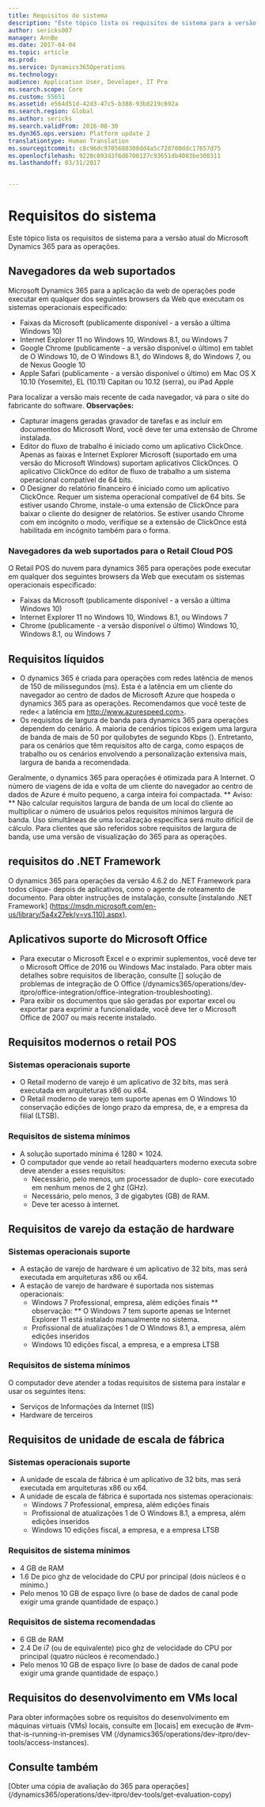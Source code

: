 ```yaml
---
title: Requisitos do sistema
description: "Este tópico lista os requisitos de sistema para a versão atual do Microsoft Dynamics 365 para as operações."
author: sericks007
manager: AnnBe
ms.date: 2017-04-04
ms.topic: article
ms.prod: 
ms.service: Dynamics365Operations
ms.technology: 
audience: Application User, Developer, IT Pro
ms.search.scope: Core
ms.custom: 55651
ms.assetid: e564d51d-42d3-47c5-b388-93b8219c692a
ms.search.region: Global
ms.author: sericks
ms.search.validFrom: 2016-08-30
ms.dyn365.ops.version: Platform update 2
translationtype: Human Translation
ms.sourcegitcommit: c8c96dc9705688308dd4a5c720700ddc17657d75
ms.openlocfilehash: 9220c093d3f6d6700127c93651db4083be300311
ms.lasthandoff: 03/31/2017


---
```


# <a name="system-requirements"></a>Requisitos do sistema

Este tópico lista os requisitos de sistema para a versão atual do Microsoft Dynamics 365 para as operações.

<a name="supported-web-browsers"></a>Navegadores da web suportados
----------------------

Microsoft Dynamics 365 para a aplicação da web de operações pode executar em qualquer dos seguintes browsers da Web que executam os sistemas operacionais especificado:

-   Faixas da Microsoft (publicamente disponível - a versão a última Windows 10)
-   Internet Explorer 11 no Windows 10, Windows 8.1, ou Windows 7
-   Google Chrome (publicamente - a versão disponível o último) em tablet de O Windows 10, de O Windows 8.1, do Windows 8, do Windows 7, ou de Nexus Google 10
-   Apple Safari (publicamente - a versão disponível o último) em Mac OS X 10.10 (Yosemite), EL (10.11) Capitan ou 10.12 (serra), ou iPad Apple

Para localizar a versão mais recente de cada navegador, vá para o site do fabricante do software. **Observações:**

-   Capturar imagens geradas gravador de tarefas e as incluir em documentos do Microsoft Word, você deve ter uma extensão de Chrome instalada. <!---For instructions about how to install the extension, see [Screenshot Extension setup](/dynamics365/operations/dev-itpro/user-interface/task-recorder).-->
-   Editor do fluxo de trabalho é iniciado como um aplicativo ClickOnce. Apenas as faixas e Internet Explorer Microsoft (suportado em uma versão do Microsoft Windows) suportam aplicativos ClickOnces. O aplicativo ClickOnce do editor de fluxo de trabalho a um sistema operacional compatível de 64 bits.
-   O Designer do relatório financeiro é iniciado como um aplicativo ClickOnce. Requer um sistema operacional compatível de 64 bits. Se estiver usando Chrome, instale-o uma extensão de ClickOnce para baixar o cliente do designer de relatórios. Se estiver usando Chrome com em incógnito o modo, verifique se a extensão de ClickOnce está habilitada em incógnito também para o forma.

### <a name="supported-web-browsers-for-retail-cloud-pos"></a>Navegadores da web suportados para o Retail Cloud POS

O Retail POS do nuvem para dynamics 365 para operações pode executar em qualquer dos seguintes browsers da Web que executam os sistemas operacionais especificado:

-   Faixas da Microsoft (publicamente disponível - a versão a última Windows 10)
-   Internet Explorer 11 no Windows 10, Windows 8.1, ou Windows 7
-   Chrome (publicamente - a versão disponível o último) Windows 10, Windows 8.1, ou Windows 7

## <a name="network-requirements"></a>Requisitos líquidos
-   O dynamics 365 é criada para operações com redes latência de menos de 150 de milissegundos (ms). Esta é a latência em um cliente do navegador ao centro de dados de Microsoft Azure que hospeda o dynamics 365 para as operações. Recomendamos que você teste de rede< a latência em http://www.azurespeed.com>.
-   Os requisitos de largura de banda para dynamics 365 para operações dependem do cenário. A maioria de cenários típicos exigem uma largura de banda de mais de 50 por quilobytes de segundo Kbps (). Entretanto, para os cenários que têm requisitos alto de carga, como espaços de trabalho ou os cenários envolvendo a personalização extensiva mais, largura de banda a recomendada.

Geralmente, o dynamics 365 para operações é otimizada para A Internet. O número de viagens de ida e volta de um cliente do navegador ao centro de dados de Azure é muito pequeno, a carga inteira foi compactada. ** Aviso: ** Não calcular requisitos largura de banda de um local do cliente ao multiplicar o número de usuários pelos requisitos mínimos largura de banda. Uso simultâneas de uma localização específica será muito difícil de cálculo. Para clientes que são referidos sobre requisitos de largura de banda, use uma versão de visualização do 365 para as operações.

## <a name="net-framework-requirements"></a>requisitos do .NET Framework
O dynamics 365 para operações da versão 4.6.2 do .NET Framework para todos clique- depois de aplicativos, como o agente de roteamento de documento. Para obter instruções de instalação, consulte [instalando .NET Framework] (https://msdn.microsoft.com/en-us/library/5a4x27ek(v=vs.110).aspx).

## <a name="supported-microsoft-office-applications"></a>Aplicativos suporte do Microsoft Office
-   Para executar o Microsoft Excel e o exprimir suplementos, você deve ter o Microsoft Office de 2016 ou Windows Mac instalado. Para obter mais detalhes sobre requisitos de liberação, consulte [] solução de problemas de integração de O Office (/dynamics365/operations/dev-itpro/office-integration/office-integration-troubleshooting).
-   Para exibir os documentos que são geradas por exportar excel ou exportar para exprimir a funcionalidade, você deve ter o Microsoft Office de 2007 ou mais recente instalado.

## <a name="retail-modern-pos-requirements"></a>Requisitos modernos o retail POS
### <a name="supported-operating-systems"></a>Sistemas operacionais suporte

-   O Retail moderno de varejo é um aplicativo de 32 bits, mas será executada em arquiteturas x86 ou x64.
-   O Retail moderno de varejo tem suporte apenas em O Windows 10 conservação edições de longo prazo da empresa, de, e a empresa da filial (LTSB).

### <a name="minimum-system-requirements"></a>Requisitos de sistema mínimos

-   A solução suportado mínima é 1280 × 1024.
-   O computador que vende ao retail headquarters moderno executa sobre deve atender a esses requisitos:
    -   Necessário, pelo menos, um processador de duplo- core executado em nenhum menos de 2 ghz (GHz).
    -   Necessário, pelo menos, 3 de gigabytes (GB) de RAM.
    -   Deve ter acesso à internet.

## <a name="retail-hardware-station-requirements"></a>Requisitos de varejo da estação de hardware
### <a name="supported-operating-systems"></a>Sistemas operacionais suporte

-   A estação de varejo de hardware é um aplicativo de 32 bits, mas será executada em arquiteturas x86 ou x64.
-   A estação de varejo de hardware é suportada nos sistemas operacionais:
    -   Windows 7 Professional, empresa, além edições finais ** observação: ** O Windows 7 tem suporte apenas se Internet Explorer 11 está instalado manualmente no sistema.
    -   Profissional de atualizações 1 de O Windows 8.1, a empresa, além edições inseridos
    -   Windows 10 edições fiscal, a empresa, e a empresa LTSB

### <a name="minimum-system-requirements"></a>Requisitos de sistema mínimos

O computador deve atender a todas requisitos de sistema para instalar e usar os seguintes itens:

-   Serviços de Informações da Internet (IIS)
-   Hardware de terceiros

## <a name="retail-store-scale-unit-requirements"></a>Requisitos de unidade de escala de fábrica
### <a name="supported-operating-systems"></a>Sistemas operacionais suporte

-   A unidade de escala de fábrica é um aplicativo de 32 bits, mas será executada em arquiteturas x86 ou x64.
-   A unidade de escala de fábrica é suportada nos sistemas operacionais:
    -   Windows 7 Professional, empresa, além edições finais
    -   Profissional de atualizações 1 de O Windows 8.1, a empresa, além edições inseridos
    -   Windows 10 edições fiscal, a empresa, e a empresa LTSB

### <a name="minimum-system-requirements"></a>Requisitos de sistema mínimos

-   4 GB de RAM
-   1.6 De pico ghz de velocidade do CPU por principal (dois núcleos é o mínimo.)
-   Pelo menos 10 GB de espaço livre (o base de dados de canal pode exigir uma grande quantidade de espaço.)

### <a name="recommended-system-requirements"></a>Requisitos de sistema recomendadas

-   6 GB de RAM
-   2.4 De i7 (ou de equivalente) pico ghz de velocidade do CPU por principal (quatro núcleos é recomendado.)
-   Pelo menos 10 GB de espaço livre (o base de dados de canal pode exigir uma grande quantidade de espaço.)

## <a name="requirements-for-development-on-local-vms"></a>Requisitos do desenvolvimento em VMs local
Para obter informações sobre os requisitos do desenvolvimento em máquinas virtuais (VMs) locais, consulte em [locais] em execução de #vm-that-is-running-in-premises VM (/dynamics365/operations/dev-itpro/dev-tools/access-instances).

<a name="see-also"></a>Consulte também
--------

[Obter uma cópia de avaliação do 365 para operações] (/dynamics365/operations/dev-itpro/dev-tools/get-evaluation-copy)


